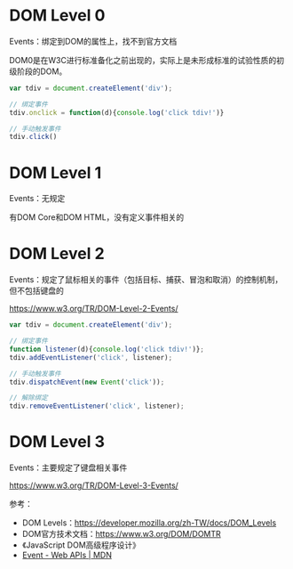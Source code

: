 # DOM Level 0 
Events：绑定到DOM的属性上，找不到官方文档

DOM0是在W3C进行标准备化之前出现的，实际上是未形成标准的试验性质的初级阶段的DOM。

```js
var tdiv = document.createElement('div');

// 绑定事件
tdiv.onclick = function(d){console.log('click tdiv!')}

// 手动触发事件
tdiv.click()
```

# DOM Level 1
Events：无规定

有DOM Core和DOM HTML，没有定义事件相关的

# DOM Level 2
Events：规定了鼠标相关的事件（包括目标、捕获、冒泡和取消）的控制机制，但不包括键盘的

https://www.w3.org/TR/DOM-Level-2-Events/

```js
var tdiv = document.createElement('div');

// 绑定事件
function listener(d){console.log('click tdiv!')};
tdiv.addEventListener('click', listener);

// 手动触发事件
tdiv.dispatchEvent(new Event('click'));

// 解除绑定
tdiv.removeEventListener('click', listener);
```

# DOM Level 3
Events：主要规定了键盘相关事件

https://www.w3.org/TR/DOM-Level-3-Events/

参考：
- DOM Levels：https://developer.mozilla.org/zh-TW/docs/DOM_Levels
- DOM官方技术文档：https://www.w3.org/DOM/DOMTR
- 《JavaScript DOM高级程序设计》
- [Event - Web APIs | MDN](https://developer.mozilla.org/en-US/docs/Web/API/Event)